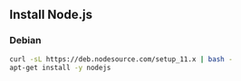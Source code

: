 ## Install Node.js

### Debian

```bash
curl -sL https://deb.nodesource.com/setup_11.x | bash -
apt-get install -y nodejs
```

